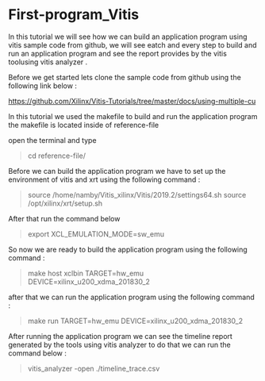 # First-program_Vitis

In this tutorial we will see how we can build an application program using vitis sample code from github, we will see eatch and every step to build and run an application program and see the report provides by the vitis toolusing vitis analyzer .

Before we get started lets clone the sample code from github  using the following link below :

https://github.com/Xilinx/Vitis-Tutorials/tree/master/docs/using-multiple-cu

In this tutorial we used the makefile to build and run the application program the makefile is located inside of reference-file

open the terminal and type 

>cd reference-file/

Before we can build the application program we have to set up the environment of vitis and xrt using the following command :

> source /home/namby/Vitis_xilinx/Vitis/2019.2/settings64.sh 
>  source /opt/xilinx/xrt/setup.sh


After that run the command below 

> export XCL_EMULATION_MODE=sw_emu

So now we are ready to build the application program  using the following command :

> make host xclbin TARGET=hw_emu DEVICE=xilinx_u200_xdma_201830_2

after that we can run the application program using the following command :

> make run TARGET=hw_emu DEVICE=xilinx_u200_xdma_201830_2

After running the application program we can see the timeline report generated by the tools using vitis analyzer to do that we can run the command below :

 > vitis_analyzer -open ./timeline_trace.csv






